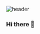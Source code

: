 ![header](https://capsule-render.vercel.app/api?type=waving&color=auto&height=180&section=header&text=???%20render&fontSize=90)

<head>
<style>
body {
  height: 2000px;
}
h1 {
  position: fixed;
  top: 50%;
  left: 50%;
  font-family: sans-serif;
  text-align: center;
  text-transform: uppercase;
  letter-spacing: 1px;
  font-size: 12px;
  transform: translate(-50%, -50%);
  svg {
    width: 14px;
    display: block;
    margin: 10px auto;
    .arrow {
      animation: scroll .35s ease-in alternate infinite;
    }
  }
}
@keyframes scroll {
  0% {
    transform: translateY(0);
  }
  100% {
    transform: translateY(10px);
  }
}
#cover {
  position: fixed;
  top: 0;
  left: 0;
  width: 100%;
  height: 100%;
  background-image: url('https://images.unsplash.com/45/Ss2c5MVASdGkVHOwG6n9_Imogene%20Pass.jpg?dpr=1&auto=format&fit=crop&w=1500&h=997&q=80&cs=tinysrgb&crop=');
  background-repeat: no-repeat;
  background-size: cover;
  background-position: center;
  mask: url('http://www.supah.it/dribbble/video-clip-mask.png?v=1');
  mask-size: 1800% 100%;
}
</style>
</head>

### Hi there 👋

<!--
**trulyeven/trulyeven** is a ✨ _special_ ✨ repository because its `README.md` (this file) appears on your GitHub profile.

Here are some ideas to get you started:

- 🔭 I’m currently working on ...
- 🌱 I’m currently learning ...
- 👯 I’m looking to collaborate on ...
- 🤔 I’m looking for help with ...
- 💬 Ask me about ...
- 📫 How to reach me: ...
- 😄 Pronouns: ...
- ⚡ Fun fact: ...
-->
